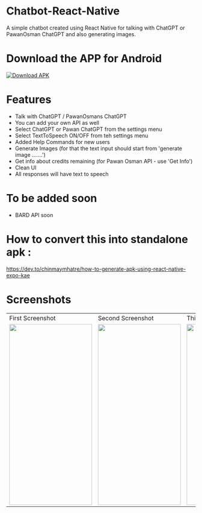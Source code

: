 # Chatbot-React-Native
A simple chatbot created using React Native for talking with ChatGPT or PawanOsman ChatGPT and also generating images.

# Download the APP for Android

[![Download APK](https://img.shields.io/badge/Download%20APK-v1.0.4-blue?style=for-the-badge)](https://github.com/Sammy970/Chatbot-React-Native/releases/download/v1.0.4/application-v1.0.4.apk)

# Features
- Talk with ChatGPT / PawanOsmans ChatGPT
- You can add your own API as well
- Select ChatGPT or Pawan ChatGPT from the settings menu
- Select TextToSpeech ON/OFF from teh settings menu
- Added Help Commands for new users
- Generate Images (for that the text input should start from 'generate image .......')
- Get info about credits remaining (for Pawan Osman API - use 'Get Info') 
- Clean UI
- All responses will have text to speech 

# To be added soon
- BARD API soon

# How to convert this into standalone apk :
https://dev.to/chinmaymhatre/how-to-generate-apk-using-react-native-expo-kae

# Screenshots

<table>
  <tr>
    <td>First Screenshot</td>
    <td>Second Screenshot</td>
    <td>Third Screenshot</td>
    <td>Fourth Screenshot</td>
  </tr>
  <tr>
     <td><img src="https://lh3.googleusercontent.com/drive-viewer/AFGJ81qhSIxhEwP_7fc4sVFzEbFOeJ-WUygMTQJ_nWheREOpNNlfkXDW0VoSMGg5a3yuXxv7x26Gx8DCkl6DmPcOOnsUL8DRgg=w1920-h902" width=220 height=480></td>
    <td><img src="https://lh3.googleusercontent.com/drive-viewer/AFGJ81pErNcu7nMCGx5WCs3gKtm9tPjy1rDXIi47vupR05W-1c8xMGiUsCwaxU7CZowQa68i6AauVzbd1PYrGikoHRXeaHWu=w1920-h902" width=220 height=480></td>
    <td><img src="https://lh3.googleusercontent.com/drive-viewer/AFGJ81pbPoIi8RzUkEYSsaS6wJEj3K-f38rGg9HF8D14zJgOGLUaMHHITopT1DmQ4o1DqQrfsyXxkr-jbnyPf_SxTEv6aRHa=w1920-h902" width=220 height=480></td>
    <td><img src="https://lh3.googleusercontent.com/drive-viewer/AFGJ81qwspRLYYo-NZVo_jQgOkyrSCvqipgNDAG9qwdqFUzCY01wn2rCBH1ustQhATKXfnD3Ri8nVmMDjb0_Y3eS6wiOoByfiw=w1920-h902" width=220 height=480></td>
  </tr>
 </table>

